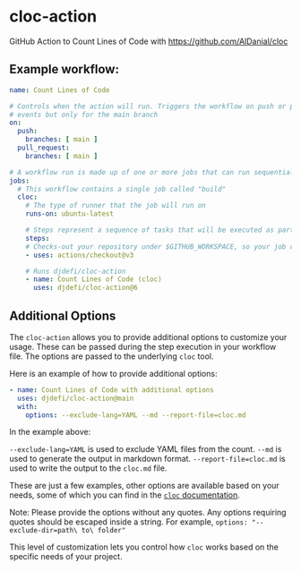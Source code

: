 # cloc-action
GitHub Action to Count Lines of Code with https://github.com/AlDanial/cloc

## Example workflow:

```yml
name: Count Lines of Code

# Controls when the action will run. Triggers the workflow on push or pull request 
# events but only for the main branch
on:
  push:
    branches: [ main ]
  pull_request:
    branches: [ main ]

# A workflow run is made up of one or more jobs that can run sequentially or in parallel
jobs:
  # This workflow contains a single job called "build"
  cloc:
    # The type of runner that the job will run on
    runs-on: ubuntu-latest

    # Steps represent a sequence of tasks that will be executed as part of the job
    steps:
    # Checks-out your repository under $GITHUB_WORKSPACE, so your job can access it
    - uses: actions/checkout@v3

    # Runs djdefi/cloc-action
    - name: Count Lines of Code (cloc)
      uses: djdefi/cloc-action@6
```

## Additional Options

The `cloc-action` allows you to provide additional options to customize your usage. These can be passed during the step execution in your workflow file. The options are passed to the underlying `cloc` tool.

Here is an example of how to provide additional options:

```yaml
- name: Count Lines of Code with additional options
  uses: djdefi/cloc-action@main
  with:
    options: --exclude-lang=YAML --md --report-file=cloc.md
```

In the example above:

`--exclude-lang=YAML` is used to exclude YAML files from the count.
`--md` is used to generate the output in markdown format.
`--report-file=cloc.md` is used to write the output to the `cloc.md` file.

These are just a few examples, other options are available based on your needs, some of which you can find in the [`cloc` documentation](https://github.com/AlDanial/cloc).

Note: Please provide the options without any quotes. Any options requiring quotes should be escaped inside a string. For example, `options: "--exclude-dir=path\ to\ folder"`

This level of customization lets you control how `cloc` works based on the specific needs of your project.

